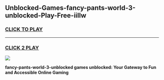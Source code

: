 
## Unblocked-Games-fancy-pants-world-3-unblocked-Play-Free-iillw
<h3>
<a href="https://premium76.site?title=fancy-pants-world-3-unblocked&ref=20M">CLICK TO PLAY</a></h3>
<hr>

<h3>
<a href="https://premium76.site?title=fancy-pants-world-3-unblocked&ref=20M">CLICK 2 PLAY</a>
  
</h3>

<a href="https://premium76.site?title=fancy-pants-world-3-unblocked&ref=19M"><img src="https://clearcache.store/games.png"></a>


**fancy-pants-world-3-unblocked games unblocked: Your Gateway to Fun and Accessible Online Gaming**
